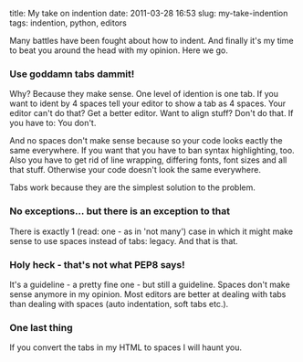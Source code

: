 title: My take on indention
date: 2011-03-28 16:53
slug: my-take-indention
tags: indention, python, editors

Many battles have been fought about how to indent. And finally it's my time to beat you around the head with my opinion. Here we go.


### Use goddamn tabs dammit!

Why? Because they make sense. One level of idention is one tab. If you want to ident by 4 spaces tell your editor to show a tab as 4 spaces. Your editor can't do that? Get a better editor. Want to align stuff? Don't do that. If you have to: You don't.

And no spaces don't make sense because so your code looks eactly the same everywhere. If you want that you have to ban syntax highlighting, too. Also you have to get rid of line wrapping, differing fonts, font sizes and all that stuff. Otherwise your code doesn't look the same everywhere.

Tabs work because they are the simplest solution to the problem.


### No exceptions… but there is an exception to that

There is exactly 1 (read: one - as in 'not many') case in which it might make sense to use spaces instead of tabs: legacy. And that is that.


### Holy heck - that's not what PEP8 says!

It's a guideline - a pretty fine one - but still a guideline. Spaces don't make sense anymore in my opinion. Most editors are better at dealing with tabs than dealing with spaces (auto indentation, soft tabs etc.).


### One last thing

If you convert the tabs in my HTML to spaces I will haunt you.

